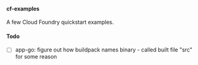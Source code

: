 #### cf-examples

A few Cloud Foundry quickstart examples.

#### Todo

- [ ] app-go: figure out how buildpack names binary - called built file "src" for some reason
